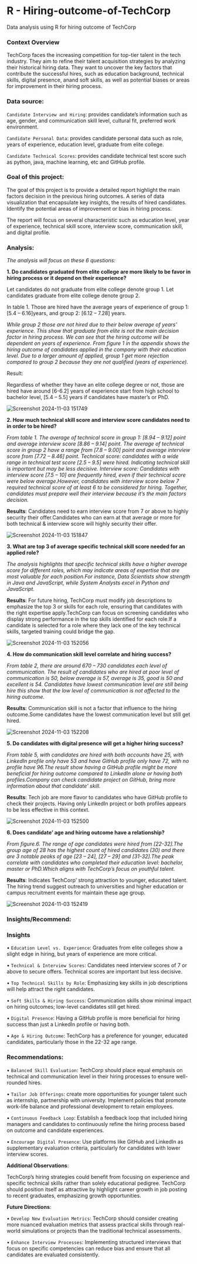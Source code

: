 # R - Hiring-outcome-of-TechCorp
Data analysis using R for hiring outcome of TechCorp

### Context Overview

TechCorp faces the increasing competition for top-tier talent in the tech industry. They aim to refine their talent acquisition strategies by analyzing their historical hiring data. They want to uncover the key factors that contribute the successful hires, such as education background, technical skills, digital presence, anand soft skills, as well as potential biases or areas for improvement in their hiring process.

### Data source:

`Candidate Interview and Hiring`: provides candidate’s information such as age, gender, and communication skill level, cultural fit, preferred work environment.

`Candidate Personal Data`: provides candidate personal data such as role, years of experience, education level, graduate from elite college.

`Candidate Technical Scores`: provides candidate technical test score such as python, java, machine learning, etc and GitHub profile.

### Goal of this project:

The goal of this project is to provide a detailed report highlight the main factors decision in the previous hiring outcomes. A series of data visualization that encapsulate key insights, the results of hired candidates. Identify the potential areas of improvement or bias in hiring process.

The report will focus on several characteristic such as education level, year of experience, technical skill score, interview score, communication skill, and digital profile.

### Analysis:

*The analysis will focus on these 6 questions:*

**1. Do candidates graduated from elite college are more likely to be favor in hiring process or it depend on their experience?**
   
Let candidates do not graduate from elite college denote group 1.
Let candidates graduate from elite college denote group 2.

In table 1. Those are hired have the average years of experience of group 1: [5.4 – 6.16]years, and group 2: [6.12 – 7.28] years.

*While group 2 those are not hired due to their below average of years’ experience. This show that graduate from elite is not the main decision factor in hiring process. We can see that the hiring outcome will be dependent on years of experience. From figure 1 in the appendix shows the hiring outcome of candidates applied in the company with their education level. Due to a larger amount of applied, group 1 get more rejection compared to group 2 because they are not qualified (years of experience).*

Result:

Regardless of whether they have an elite college degree or not, those are hired have around [6-6.2] years of experience start from high school to bachelor level, [5.4 – 5.5] years if candidates have master’s or PhD.

![Screenshot 2024-11-03 151749](https://github.com/user-attachments/assets/5cf1fbea-8867-479b-88bd-266c67357693)


**2. How much technical skill score and interview score candidates need to in order to be hired?**

*From table 1. The average of technical score in group 1: [8.94 – 9.12] point and average interview score [8.86 – 9.14] point. The average of technical score in group 2 have a range from [7.8 – 9.00] point and average interview score from [7.72 – 8.46] point.
Technical score: candidates with a wide range in technical test score [2.5 – 9.5] were hired. Indicating technical skill is important but may be less decisive.
Interview score: Candidates with interview score [7.5 – 10] are frequently hired, even if their technical score were below average.However, candidates with interview score below 7 required technical score of at least 6 to be considered for hiring.
Together, candidates must prepare well their interview because it’s the main factors decision.*

**Results**:
Candidates need to earn interview score from 7 or above to highly security their offer.Candidates who can earn at that average or more for both technical & interview score will highly security their offer.

![Screenshot 2024-11-03 151847](https://github.com/user-attachments/assets/a8cc67f9-fbb6-4ee0-a106-3ab2dbcf066c)


**3. What are top 3 of average specific technical skill score needed for an applied role?**

*The analysis highlights that specific technical skills have a higher average score for different roles, which may indicate areas of expertise that are most valuable for each position.For instance, Data Scientists show strength in Java and JavaScript, while System Analysts excel in Python and JavaScript.*

**Results**:
For future hiring, TechCorp must modify job descriptions to emphasize the top 3 or skills for each role, ensuring that candidates with the right expertise apply.TechCorp can focus on screening candidates who display strong performance in the top skills identified for each role.If a candidate is selected for a role where they lack one of the key technical skills, targeted training could bridge the gap.

![Screenshot 2024-11-03 152056](https://github.com/user-attachments/assets/2b1a14cd-6844-49b0-ab92-b3744a9fb784)

   
**4. How do communication skill level correlate and hiring success?**

*From table 2, there are around 670 – 730 candidates each level of communication. The result of candidates who are hired at poor level of communication is 50, below average is 57, average is 35, good is 50 and excellent is 54. Candidates have lowest communication level are still being hire this show that the low level of communication is not affected to the hiring outcome.*

**Results**:
Communication skill is not a factor that influence to the hiring outcome.Some candidates have the lowest communication level but still get hired.

![Screenshot 2024-11-03 152208](https://github.com/user-attachments/assets/4f17e918-8d42-4d4e-9036-7a9eead7112d)
   
**5. Do candidates with digital presence will get a higher hiring success?**

*From table 5, with candidates are hired with both accounts have 25, with LinkedIn profile only have 53 and have GitHub profile only have 72, with no profile have 96.The result show having a GitHub profile might be more beneficial for hiring outcome compared to LinkedIn alone or having both profiles.Company can check candidate project on GitHub, bring more information about that candidate’ skill.*

**Results**:
Tech job are more flavor to candidates who have GitHub profile to check their projects. Having only LinkedIn project or both profiles appears to be less effective in this context.

![Screenshot 2024-11-03 152500](https://github.com/user-attachments/assets/60ce8be2-7ebb-47a8-b189-9f57b8ec3e4f)

  
**6. Does candidate’ age and hiring outcome have a relationship?**

*From figure.6. The range of age candidates were hired from [22-32].The group age of 28 has the highest count of hired candidates (30) and there are 3 notable peaks of age [23 – 24], [27 – 29] and [31-32].The peak correlate with candidates who completed their education level: bachelor, master or PhD.Which aligns with TechCorp’s focus on youthful talent.*

**Results**:
Indicates TechCorp’ strong attraction to younger, educated talent. The hiring trend suggest outreach to universities and higher education or campus recruitment events for maintain these age group.

![Screenshot 2024-11-03 152419](https://github.com/user-attachments/assets/fbe77ec7-b8f0-4b6b-bb08-bfb6045695b4)


### Insights/Recommend:

### Insights
• `Education Level vs. Experience`: Graduates from elite colleges show a slight edge in hiring, but years of experience are more critical.

• `Technical & Interview Scores`: Candidates need interview scores of 7 or above to secure offers. Technical scores are important but less decisive.

• `Top Technical Skills by Role`: Emphasizing key skills in job descriptions will help attract the right candidates.

• `Soft Skills & Hiring Success`: Communication skills show minimal impact on hiring outcomes; low-level candidates still get hired.

• `Digital Presence`: Having a GitHub profile is more beneficial for hiring success than just a LinkedIn profile or having both.

• `Age & Hiring Outcome`: TechCorp has a preference for younger, educated candidates, particularly those in the 22-32 age range.


### Recommendations:

• `Balanced Skill Evaluation`: TechCorp should place equal emphasis on technical and communication level in their hiring processes to ensure well-rounded hires.

• `Tailor Job Offerings`: create more opportunities for younger talent such as internship, partnership with university. Implement policies that promote work-life balance and professional development to retain employees.

• `Continuous Feedback Loop`: Establish a feedback loop that included hiring managers and candidates to continuously refine the hiring process based on outcome and candidate experiences.

• `Encourage Digital Presence`: Use platforms like GitHub and LinkedIn as supplementary evaluation criteria, particularly for candidates with lower interview scores.


**Additional Observations**:

TechCorp’s hiring strategies could benefit from focusing on experience and specific technical skills rather than solely educational pedigree. TechCorp should position itself as attractive by highlight career growth in job posting to recent graduates, emphasizing growth opportunities.

**Future Directions**:

• `Develop New Evaluation Metrics`: TechCorp should consider creating more nuanced evaluation metrics that assess practical skills through real-world
simulations or projects than the traditional technical assessments.

• `Enhance Interview Processes`: Implementing structured interviews that focus on specific competencies can reduce bias and ensure that all candidates are evaluated consistently.










